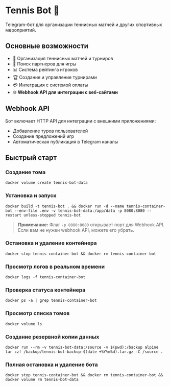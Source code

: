 # Tennis Bot 🎾
Telegram-бот для организации теннисных матчей и других спортивных мероприятий.

## Основные возможности

- 🎾 Организация теннисных матчей и турниров
- 👥 Поиск партнеров для игры
- 📊 Система рейтинга игроков
- 🏆 Создание и управление турнирами
- 💳 Интеграция с системой оплаты
- 🌐 **Webhook API для интеграции с веб-сайтами**

## Webhook API

Бот включает HTTP API для интеграции с внешними приложениями:
- Добавление туров пользователей
- Создание предложений игр
- Автоматическая публикация в Telegram каналы

## Быстрый старт

### Создание тома   
```docker volume create tennis-bot-data```

### Установка и запуск
```docker build -t tennis-bot . && docker run -d --name tennis-container-bot --env-file .env -v tennis-bot-data:/app/data -p 8080:8080 --restart unless-stopped tennis-bot```

> **Примечание:** Флаг `-p 8080:8080` открывает порт для Webhook API. Если вам не нужен webhook API, можете его убрать.

### Остановка и удаление контейнера
```docker stop tennis-container-bot && docker rm tennis-container-bot```

### Просмотр логов в реальном времени
```docker logs -f tennis-container-bot```

### Проверка статуса контейнера
```docker ps -a | grep tennis-container-bot```

### Просмотр списка томов
```docker volume ls```

### Создание резервной копии данных
```docker run --rm -v tennis-bot-data:/source -v $(pwd):/backup alpine tar czf /backup/tennis-bot-backup-$(date +%Y%m%d).tar.gz -C /source .```

### Полная остановка и удаление бота
```docker stop tennis-container-bot && docker rm tennis-container-bot && docker volume rm tennis-bot-data```